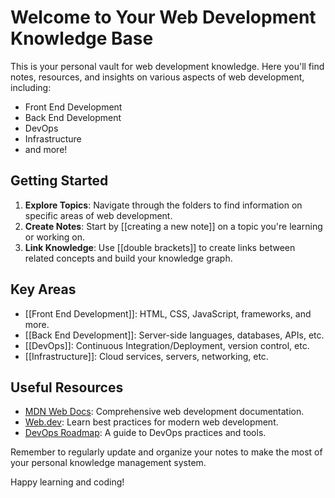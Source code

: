 # Welcome to Your Web Development Knowledge Base

This is your personal vault for web development knowledge. Here you'll find notes, resources, and insights on various aspects of web development, including:

- Front End Development
- Back End Development
- DevOps
- Infrastructure
- and more!

## Getting Started

1. **Explore Topics**: Navigate through the folders to find information on specific areas of web development.
2. **Create Notes**: Start by [[creating a new note]] on a topic you're learning or working on.
3. **Link Knowledge**: Use [[double brackets]] to create links between related concepts and build your knowledge graph.

## Key Areas

- [[Front End Development]]: HTML, CSS, JavaScript, frameworks, and more.
- [[Back End Development]]: Server-side languages, databases, APIs, etc.
- [[DevOps]]: Continuous Integration/Deployment, version control, etc.
- [[Infrastructure]]: Cloud services, servers, networking, etc.

## Useful Resources

- [MDN Web Docs](https://developer.mozilla.org/): Comprehensive web development documentation.
- [Web.dev](https://web.dev/): Learn best practices for modern web development.
- [DevOps Roadmap](https://roadmap.sh/devops): A guide to DevOps practices and tools.

Remember to regularly update and organize your notes to make the most of your personal knowledge management system.

Happy learning and coding!
